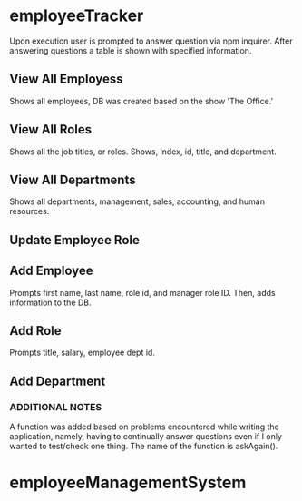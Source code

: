 # employeeTracker

Upon execution user is prompted to answer question via npm inquirer. After answering questions a table is shown with specified information.

## View All Employess

Shows all employees, DB was created based on the show 'The Office.'

## View All Roles

Shows all the job titles, or roles. Shows, index, id, title, and department.

## View All Departments

Shows all departments, management, sales, accounting, and human resources.

## Update Employee Role

## Add Employee

Prompts first name, last name, role id, and manager role ID. Then, adds information to the DB.

## Add Role

Prompts title, salary, employee dept id.

## Add Department

### ADDITIONAL NOTES

A function was added based on problems encountered while writing the application, namely, having to continually answer questions even if I only wanted to test/check one thing. The name of the function is askAgain().
# employeeManagementSystem
